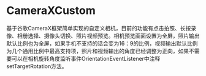 # CameraXCustom
基于谷歌CameraX框架简单实现的自定义相机，目前的功能有点击拍照、长按录像、相册选择、摄像头切换、照片视频预览。相机预览画面设置为全屏，照片输出默认比例也为全屏，如果手机不支持的话会变为16：9的比例，视频输出默认比例为几个通用比例中最高支持项，照片和视频输出的角度已经调整为正向，如果不需要可以在相机旋转角度监听事件OrientationEventListener中注释setTargetRotation方法。
